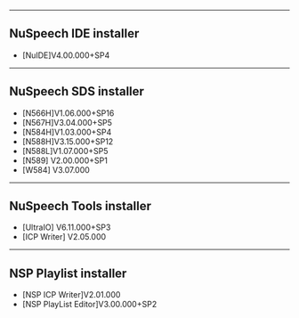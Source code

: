 -------------
NuSpeech IDE installer
-------------
- [NuIDE]V4.00.000+SP4

-------------
NuSpeech SDS installer
-------------
- [N566H]V1.06.000+SP16
- [N567H]V3.04.000+SP5
- [N584H]V1.03.000+SP4
- [N588H]V3.15.000+SP12
- [N588L]V1.07.000+SP5
- [N589] V2.00.000+SP1
- [W584] V3.07.000

-------------
NuSpeech Tools installer
-------------
- [UltraIO] V6.11.000+SP3
- [ICP Writer] V2.05.000

-------------
NSP Playlist installer
-------------
- [NSP ICP Writer]V2.01.000
- [NSP PlayList Editor]V3.00.000+SP2